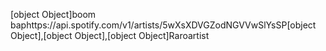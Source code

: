 [object Object]boom baphttps://api.spotify.com/v1/artists/5wXsXDVGZodNGVVwSlYsSP[object Object],[object Object],[object Object]Raroartist